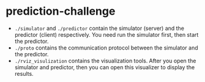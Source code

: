 # prediction-challenge

- `./simulator` and `./predictor` contain the simulator (server) and the predictor (client) respectively. You need run the simulator first, then start the predictor.
- `./proto` contains the communication protocol between the simulator and the predictor.
- `./rviz_visulization` contains the visualization tools. After you open the simulator and predictor, then you can open this visualizer to display the results.
